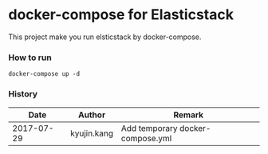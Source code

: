 docker-compose for Elasticstack
===============================

This project make you run elsticstack by docker-compose.

### How to run

```
docker-compose up -d
```

### History

|Date|Author|Remark|
|---|---|---|
|2017-07-29|kyujin.kang| Add temporary docker-compose.yml|

